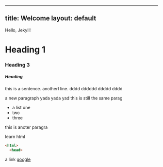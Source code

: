 
---
title: Welcome
layout: default
---

Hello, Jekyll!

# Heading 1

### Heading 3

##### Heading 

this is a sentence. anotherl line.
dddd dddddd ddddd
dddd

a new paragraph
yada yada yad
this is still the same parag

- a list one
- two 
- three

this is anoter paragra


learn html

```html
<html>
  <head>
```




a link [google](http://google.com)


